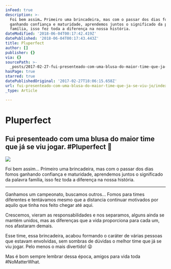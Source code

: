 ```yaml
---
inFeed: true
description: >-
  Foi bem assim… Primeiro uma brincadeira, mas com o passar dos dias fomos
  ganhando confiança e maturidade, aprendemos juntos o significado da palavra
  família, isso fez toda a diferença na nossa história.
dateModified: '2018-06-04T00:17:42.419Z'
datePublished: '2018-06-04T00:17:43.443Z'
title: Pluperfect
author: []
publisher: {}
via: {}
sourcePath: >-
  _posts/2017-02-27-fui-presenteado-com-uma-blusa-do-maior-time-que-ja-se-viu-jo.md
hasPage: true
starred: true
datePublishedOriginal: '2017-02-27T18:06:15.658Z'
url: fui-presenteado-com-uma-blusa-do-maior-time-que-ja-se-viu-jo/index.html
_type: Article

---
```

# Pluperfect

## Fui presenteado com uma blusa do maior time que já se viu jogar. \#Pluperfect 🏀
![](https://s3-us-west-2.amazonaws.com/the-grid-img/p/809188cc5c343c8db9f8298c53d3c08923c16be9.jpg)

Foi bem assim... Primeiro uma brincadeira, mas com o passar dos dias fomos ganhando confiança e maturidade, aprendemos juntos o significado da palavra família, isso fez toda a diferença na nossa história.

---

Ganhamos um campeonato, buscamos outros... Fomos para times diferentes e tentávamos mesmo que a distancia continuar motivados por aquilo que tinha nos feito chegar até aqui.

Crescemos, vieram as responsabilidades e nos separamos, alguns ainda se mantém unidos, mas as diferenças que a vida proporciona para cada um, nos afastaram demais.

Esse time, essa brincadeira, acabou formando o caráter de várias pessoas que estavam envolvidas, sem sombras de dúvidas o melhor time que já se viu jogar. Pelo menos o mais divertido! 😜

Mas é bom sempre lembrar dessa época, amigos para vida toda \#NoMatterWhat.